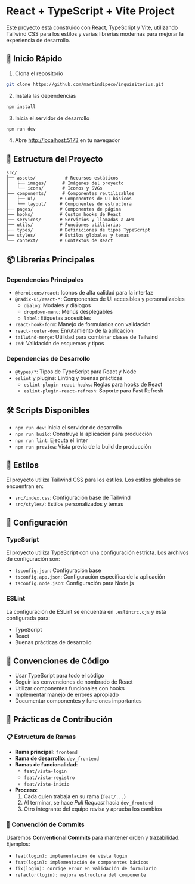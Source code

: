 # React + TypeScript + Vite Project

Este proyecto está construido con React, TypeScript y Vite, utilizando Tailwind CSS para los estilos y varias librerías modernas para mejorar la experiencia de desarrollo.

## 🚀 Inicio Rápido

1. Clona el repositorio
```bash
git clone https://github.com/martindipeco/inquisitorius.git
```

2. Instala las dependencias
```bash
npm install
```

3. Inicia el servidor de desarrollo
```bash
npm run dev
```

4. Abre [http://localhost:5173](http://localhost:5173) en tu navegador

## 📁 Estructura del Proyecto

```
src/
├── assets/           # Recursos estáticos
│   ├── images/      # Imágenes del proyecto
│   └── icons/       # Iconos y SVGs
├── components/      # Componentes reutilizables
│   ├── ui/         # Componentes de UI básicos
│   └── layout/     # Componentes de estructura
├── pages/          # Componentes de página
├── hooks/          # Custom hooks de React
├── services/       # Servicios y llamadas a API
├── utils/          # Funciones utilitarias
├── types/          # Definiciones de tipos TypeScript
├── styles/         # Estilos globales y temas
└── context/        # Contextos de React
```

## 📦 Librerías Principales

### Dependencias Principales
- `@heroicons/react`: Iconos de alta calidad para la interfaz
- `@radix-ui/react-*`: Componentes de UI accesibles y personalizables
  - `dialog`: Modales y diálogos
  - `dropdown-menu`: Menús desplegables
  - `label`: Etiquetas accesibles
- `react-hook-form`: Manejo de formularios con validación
- `react-router-dom`: Enrutamiento de la aplicación
- `tailwind-merge`: Utilidad para combinar clases de Tailwind
- `zod`: Validación de esquemas y tipos

### Dependencias de Desarrollo
- `@types/*`: Tipos de TypeScript para React y Node
- `eslint` y plugins: Linting y buenas prácticas
  - `eslint-plugin-react-hooks`: Reglas para hooks de React
  - `eslint-plugin-react-refresh`: Soporte para Fast Refresh

## 🛠️ Scripts Disponibles

- `npm run dev`: Inicia el servidor de desarrollo
- `npm run build`: Construye la aplicación para producción
- `npm run lint`: Ejecuta el linter
- `npm run preview`: Vista previa de la build de producción

## 🎨 Estilos

El proyecto utiliza Tailwind CSS para los estilos. Los estilos globales se encuentran en:
- `src/index.css`: Configuración base de Tailwind
- `src/styles/`: Estilos personalizados y temas

## 🔧 Configuración

### TypeScript
El proyecto utiliza TypeScript con una configuración estricta. Los archivos de configuración son:
- `tsconfig.json`: Configuración base
- `tsconfig.app.json`: Configuración específica de la aplicación
- `tsconfig.node.json`: Configuración para Node.js

### ESLint
La configuración de ESLint se encuentra en `.eslintrc.cjs` y está configurada para:
- TypeScript
- React
- Buenas prácticas de desarrollo

## 📝 Convenciones de Código

- Usar TypeScript para todo el código
- Seguir las convenciones de nombrado de React
- Utilizar componentes funcionales con hooks
- Implementar manejo de errores apropiado
- Documentar componentes y funciones importantes

## 🤝 Prácticas de Contribución

### 📋 Estructura de Ramas
- **Rama principal**: `frontend`
- **Rama de desarrollo**: `dev_frontend`
- **Ramas de funcionalidad**:
    - `feat/vista-login`
    - `feat/vista-registro`
    - `feat/vista-inicio`
- **Proceso**:
    1. Cada quien trabaja en su rama (`feat/...`)
    2. Al terminar, se hace *Pull Request* hacia `dev_frontend`
    3. Otro integrante del equipo revisa y aprueba los cambios

### 🔁 Convención de Commits

Usaremos **Conventional Commits** para mantener orden y trazabilidad. Ejemplos:

- `feat(login): implementación de vista login`
- `feat(login): implementación de componentes básicos`
- `fix(login): corrige error en validación de formulario`
- `refactor(login): mejora estructura del componente`
